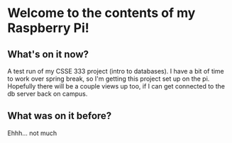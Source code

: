 # Welcome to the contents of my Raspberry Pi!

## What's on it now?
A test run of my CSSE 333 project (intro to databases). I have a bit of time to work over spring break, so I'm getting this project set up on the pi. Hopefully there will be a couple views up too, if I can get connected to the db server back on campus.

## What was on it before?
Ehhh... not much